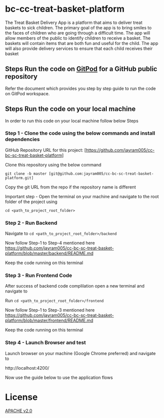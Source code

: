 # bc-cc-treat-basket-platform
The Treat Basket Delivery App is a platform that aims to deliver treat baskets to sick children. The primary goal of the app is to bring smiles to the faces of children who are going through a difficult time. The app will allow members of the public to identify children to receive a basket. The baskets will contain items that are both fun and useful for the child. The app will also provide delivery services to ensure that each child receives their basket

## Steps Run the code on [GitPod](https://www.gitpod.io/docs/introduction) for a GitHub public repository

Refer the document which provides you step by step guide to run the code on GitPod workspace.

## Steps Run the code on your local machine

In order to run this code on your local machine follow below Steps

### Step 1 -  Clone the code using the below commands and install dependencies

GitHub Repository URL for this project: [https://github.com/jayram005/cc-bc-sc-treat-basket-platform]

Clone this repository using the below command 

`git clone -b master [git@github.com:jayram005/cc-bc-sc-treat-basket-platform.git]` 

Copy the git URL from the repo if the repository name is different

Important step - Open the terminal on your machine and navigate to the root folder of the project using 

`cd <path_to_project_root_folder>`

### Step 2 -  Run Backend 

Navigate to `cd <path_to_project_root_folder>/backend`

Now follow Step-1 to Step-4 mentioned here https://github.com/jayram005/cc-bc-sc-treat-basket-platform/blob/master/backend/README.md

Keep the code running on this terminal

### Step 3 -  Run Frontend Code

After success of backend code complilation open a new terminal and navigate to 

Run `cd <path_to_project_root_folder>/frontend`

Now follow Step-1 to Step-3 mentioned here https://github.com/jayram005/cc-bc-sc-treat-basket-platform/blob/master/frontend/README.md

Keep the code running on this terminal

### Step 4 -  Launch Browser and test

Launch browser on your machine (Google Chrome preferred) and navigate to 

http://localhost:4200/

Now use the guide below to use the application flows

# License

[APACHE v2.0](https://www.apache.org/licenses/LICENSE-2.0)